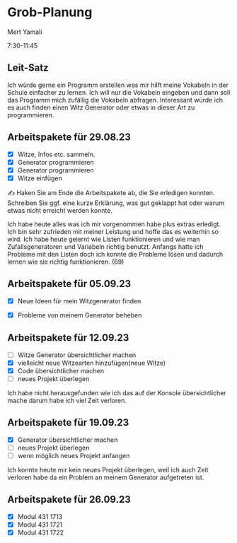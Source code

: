 # Grob-Planung

Mert Yamali

7:30-11:45

## Leit-Satz

Ich würde gerne ein Programm erstellen was mir hilft meine Vokabeln in der Schule einfacher zu lernen. Ich will nur die Vokabeln eingeben und dann soll das Programm mich zufällig die Vokabeln abfragen. Interessant würde ich es auch finden einen Witz Generator oder etwas in dieser Art zu programmieren.

## Arbeitspakete für 29.08.23


- [x] Witze, Infos etc. sammeln.
- [x] Generator programmieren
- [x] Generator programmieren
- [x] Witze einfügen

✍️  Haken Sie am Ende die Arbeitspakete ab, die Sie erledigen konnten. Schreiben Sie ggf. eine kurze Erklärung, was gut geklappt hat oder warum etwas nicht erreicht werden konnte.

Ich habe heute alles was ich mir vorgenommen habe plus extras erledigt. Ich bin sehr zufrieden mit meiner Leistung und hoffe das es weiterhin so wird. Ich habe heute gelernt wie Listen funktionieren und wie man Zufallsgeneratoren und Variabeln richtig benutzt. Anfangs hatte ich Probleme mit den Listen doch ich konnte die Probleme lösen und dadurch lernen wie sie richtig funktionieren. (69)



## Arbeitspakete für 05.09.23
- [x] Neue Ideen für mein Witzgenerator finden
- [x] Probleme von meinem Generator beheben



## Arbeitspakete für 12.09.23
- [ ] Witze Generator übersichtlicher machen
- [x] vielleicht neue Witzearten hinzufügen(neue Witze)
- [x] Code übersichtlicher machen
- [ ] neues Projekt überlegen

Ich habe nicht herausgefunden wie ich das auf der Konsole übersichtlicher mache darum habe ich viel Zeit verloren.

## Arbeitspakete für 19.09.23
- [x] Generator übersichtlicher machen
- [ ] neues Projekt überlegen
- [ ] wenn möglich neues Projekt anfangen

Ich konnte heute mir kein neues Projekt überlegen, weil ich auch Zeit verloren habe da ein Problem an meinem Generator aufgetreten ist.

## Arbeitspakete für 26.09.23
- [x] Modul 431 1713
- [x] Modul 431 1721
- [x] Modul 431 1722
